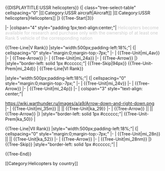 {{DISPLAYTITLE:USSR helicopters}}
{| class="tree-select-table" cellspacing="0"
|[[:Category:USSR aircraft|Aircraft]]
|[[:Category:USSR helicopters|Helicopters]]
|}
{{Tree-Start|3}}

|-
|colspan="4" style="padding:1px;text-align:center;"|
<span style="color:#cccccc;">Helicopters become available for research and purchase only with the ownership of at least one Rank 5 vehicle of the corresponding nation</span>

{{Tree-Line|V Rank}}
|style="width:500px;padding-left:18%;"|
{| cellspacing="0" style="margin:0;margin-top:-7px;"
|-
| {{Tree-Unit|mi_4av}}
|-
| {{Tree-Arrow}}
|-
| {{Tree-Unit|mi_24a}}
|-
| {{Tree-Arrow}}
|}
|style="border-left: solid 1px #cccccc;"|
{{Tree-Skip|94px}}
{{Tree-Unit-Prem|mi_24d}}
|
{{Tree-Line|VI Rank}}

|style="width:500px;padding-left:18%;"|
{| cellspacing="0" style="margin:0;margin-top:-7px;"
|-
| {{Tree-Unit|mi_24v}}
|-
| {{Tree-Arrow}}
|-
| {{Tree-Unit|mi_24p}}
|-
| colspan="3" style="text-align: center;"| <div class="tree-arrow-right">https://wiki.warthunder.ru/images/a/a9/Arrow-down-and-right-down.png</div>
|-
| {{Tree-Unit|mi_35m}} || || {{Tree-Unit|ka_29}}
|-
| {{Tree-Arrow}} || || {{Tree-Arrow}}
|}
|style="border-left: solid 1px #cccccc;"|
{{Tree-Unit-Prem|ka_50}}
|

{{Tree-Line|VII Rank}}
|style="width:500px;padding-left:18%;"|
{| cellspacing="0" style="margin:0;margin-top:-7px;"
|-
| {{Tree-Unit|mi_28n}} || || {{Tree-Unit|ka_52}}
|-
| {{Tree-Arrow}}
|-
| {{Tree-Unit|mi_28nm}}
|}
{{Tree-Skip}}
|style="border-left: solid 1px #cccccc;"|
|

{{Tree-End}}

[[Category:Helicopters by country]]
